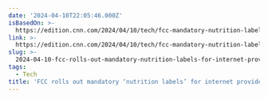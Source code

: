 ```yaml
---
date: '2024-04-10T22:05:46.000Z'
isBasedOn: >-
  https://edition.cnn.com/2024/04/10/tech/fcc-mandatory-nutrition-labels-internet-providers/index.html
link: >-
  https://edition.cnn.com/2024/04/10/tech/fcc-mandatory-nutrition-labels-internet-providers/index.html
slug: >-
  2024-04-10-fcc-rolls-out-mandatory-nutrition-labels-for-internet-providers-plans-or
tags:
  - Tech
title: 'FCC rolls out mandatory ‘nutrition labels’ for internet providers’ plans | '
---
```


